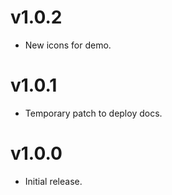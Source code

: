 v1.0.2
==================
* New icons for demo.

v1.0.1
==================
* Temporary patch to deploy docs.

v1.0.0
==================
* Initial release.
